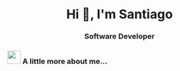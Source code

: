 <h1 align="center">Hi 👋, I'm Santiago</h1>
<h3 align="center"> Software Developer</h3>

### <img src="https://media.giphy.com/media/ehC4SqtNcEeLAiu66w/giphy.gif" width="30"> A little more about me...


